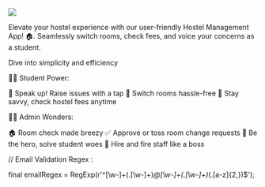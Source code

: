 
<img src="https://github.com/banku27/Youtube-Tutorial-Hostel-App-Starter/assets/55456058/b254da02-e147-4a93-89fb-4115f5aeb7d5">

Elevate your hostel experience with our user-friendly Hostel Management App! 🏠. Seamlessly switch rooms, check fees, and voice your concerns as a student.

Dive into simplicity and efficiency


👩‍💻 Student Power:

📣 Speak up! Raise issues with a tap
🔄 Switch rooms hassle-free
💸 Stay savvy, check hostel fees anytime


👨‍💼 Admin Wonders:

🏠 Room check made breezy
✅ Approve or toss room change requests
🔧 Be the hero, solve student woes
👥 Hire and fire staff like a boss

// Email Validation Regex : 

final emailRegex =
      RegExp(r'^[\w-]+(\.[\w-]+)*@[\w-]+(\.[\w-]+)*(\.[a-z]{2,})$');
